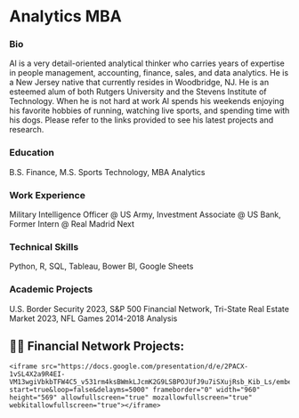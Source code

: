 # Analytics MBA
### Bio
Al is a very detail-oriented analytical thinker who carries years of expertise in people management, accounting, finance, sales, and data analytics. He is a New Jersey native that currently resides in Woodbridge, NJ.  He is an esteemed alum of both Rutgers University and the Stevens Institute of Technology.  When he is not hard at work Al spends his weekends enjoying his favorite hobbies of running, watching live sports, and spending time with his dogs. Please refer to the links provided to see his latest projects and research.

### Education
B.S. Finance, M.S. Sports Technology, MBA Analytics

### Work Experience
Military Intelligence Officer @ US Army, 
Investment Associate @ US Bank,
Former Intern @ Real Madrid Next

### Technical Skills
Python, R, SQL, Tableau, Bower BI, Google Sheets

### Academic Projects
U.S. Border Security 2023,
S&P 500 Financial Network,
Tri-State Real Estate Market 2023,
NFL Games 2014-2018 Analysis

<h2>👨‍💻 Financial Network Projects:</h2>

    <iframe src="https://docs.google.com/presentation/d/e/2PACX-1vSL4X2a9R4EI-VM13wgiVbkbTFW4C5_v531rm4ksBWmkLJcmK2G9LSBPOJUfJ9u7iSXujRsb_Kib_Ls/embed?          start=true&loop=false&delayms=5000" frameborder="0" width="960" height="569" allowfullscreen="true" mozallowfullscreen="true" webkitallowfullscreen="true"></iframe>
